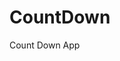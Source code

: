 # CountDown
 Count Down App
          
                            
                                                                                                                                                        
                                                                                                           
                                                                                                           
                                                                                                      
                                                                                               
                                                                      
                                              
                                          
                
            
          
   
